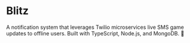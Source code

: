 # Blitz
A notification system that leverages Twilio microservices live SMS game updates to offline users. Built with TypeScript, Node.js, and MongoDB. 🏈

